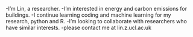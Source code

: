 -I’m Lin, a researcher.
-I’m interested in energy and carbon emissions for buildings.
-I continue learning coding and machine learning for my research, python and R.
-I’m looking to collaborate with researchers who have similar interests.
-please contact me at lin.z.ucl.ac.uk

<!---
Lin-uk/Lin-uk is a ✨ special ✨ repository because its `README.md` (this file) appears on your GitHub profile.
You can click the Preview link to take a look at your changes.
--->
